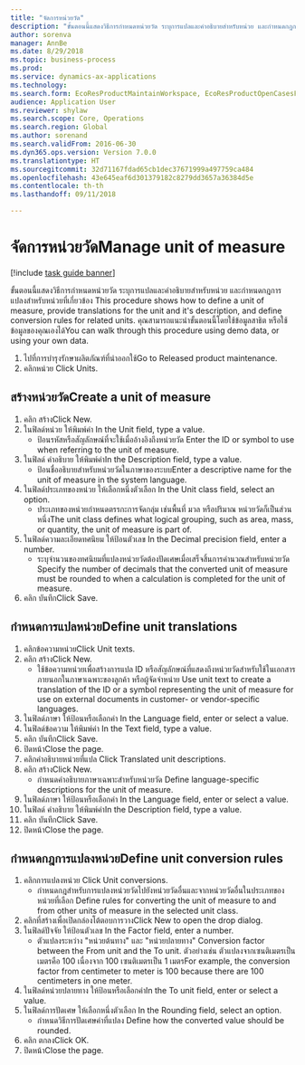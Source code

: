 ```yaml
--- 
title: "จัดการหน่วยวัด"
description: "ขั้นตอนนี้แสดงวิธีการกำหนดหน่วยวัด ระบุการแปลและคำอธิบายสำหรับหน่วย และกำหนดกฎการแปลงสำหรับหน่วยที่เกี่ยวข้อง "
author: sorenva
manager: AnnBe
ms.date: 8/29/2018
ms.topic: business-process
ms.prod: 
ms.service: dynamics-ax-applications
ms.technology: 
ms.search.form: EcoResProductMaintainWorkspace, EcoResProductOpenCasesFormPart, UnitOfMeasure, UnitOfMeasureReportingTranslation, UnitOfMeasureTranslation, UnitOfMeasureConversion, UnitOfMeasureConversionEditOrCreate, UnitOfMeasureLookup
audience: Application User
ms.reviewer: shylaw
ms.search.scope: Core, Operations
ms.search.region: Global
ms.author: sorenand
ms.search.validFrom: 2016-06-30
ms.dyn365.ops.version: Version 7.0.0
ms.translationtype: HT
ms.sourcegitcommit: 32d71167fdad65cb1dec37671999a497759ca484
ms.openlocfilehash: 43e645eaf6d301379182c8279dd3657a36384d5e
ms.contentlocale: th-th
ms.lasthandoff: 09/11/2018

---
```

# <a name="manage-unit-of-measure"></a><span data-ttu-id="fc6c0-103">จัดการหน่วยวัด</span><span class="sxs-lookup"><span data-stu-id="fc6c0-103">Manage unit of measure</span></span>

[!include [task guide banner](../../includes/task-guide-banner.md)]

<span data-ttu-id="fc6c0-104">ขั้นตอนนี้แสดงวิธีการกำหนดหน่วยวัด ระบุการแปลและคำอธิบายสำหรับหน่วย และกำหนดกฎการแปลงสำหรับหน่วยที่เกี่ยวข้อง </span><span class="sxs-lookup"><span data-stu-id="fc6c0-104">This procedure shows how to define a unit of measure, provide translations for the unit and it's description, and define conversion rules for related units.</span></span> <span data-ttu-id="fc6c0-105">คุณสามารถแนะนำขั้นตอนนี้โดยใช้ข้อมูลสาธิต หรือใช้ข้อมูลของคุณเองได้</span><span class="sxs-lookup"><span data-stu-id="fc6c0-105">You can walk through this procedure using demo data, or using your own data.</span></span>

1. <span data-ttu-id="fc6c0-106">ไปที่การบำรุงรักษาผลิตภัณฑ์ที่นำออกใช้</span><span class="sxs-lookup"><span data-stu-id="fc6c0-106">Go to Released product maintenance.</span></span>
2. <span data-ttu-id="fc6c0-107">คลิกหน่วย </span><span class="sxs-lookup"><span data-stu-id="fc6c0-107">Click Units.</span></span>

## <a name="create-a-unit-of-measure"></a><span data-ttu-id="fc6c0-108">สร้างหน่วยวัด</span><span class="sxs-lookup"><span data-stu-id="fc6c0-108">Create a unit of measure</span></span>
1. <span data-ttu-id="fc6c0-109">คลิก สร้าง</span><span class="sxs-lookup"><span data-stu-id="fc6c0-109">Click New.</span></span>
2. <span data-ttu-id="fc6c0-110">ในฟิลด์หน่วย ให้พิมพ์ค่า </span><span class="sxs-lookup"><span data-stu-id="fc6c0-110">In the Unit field, type a value.</span></span>
    * <span data-ttu-id="fc6c0-111">ป้อนรหัสหรือสัญลักษณ์ที่จะใช้เมื่ออ้างอิงถึงหน่วยวัด </span><span class="sxs-lookup"><span data-stu-id="fc6c0-111">Enter the ID or symbol to use when referring to the unit of measure.</span></span>  
3. <span data-ttu-id="fc6c0-112">ในฟิลด์ คำอธิบาย ให้พิมพ์ค่า</span><span class="sxs-lookup"><span data-stu-id="fc6c0-112">In the Description field, type a value.</span></span>
    * <span data-ttu-id="fc6c0-113">ป้อนชื่ออธิบายสำหรับหน่วยวัดในภาษาของระบบ</span><span class="sxs-lookup"><span data-stu-id="fc6c0-113">Enter a descriptive name for the unit of measure in the system language.</span></span>  
4. <span data-ttu-id="fc6c0-114">ในฟิลด์ประเภทของหน่วย ให้เลือกหนึ่งตัวเลือก </span><span class="sxs-lookup"><span data-stu-id="fc6c0-114">In the Unit class field, select an option.</span></span>
    * <span data-ttu-id="fc6c0-115">ประเภทของหน่วยกำหนดตรรกะการจัดกลุ่ม เช่นพื้นที่ มวล หรือปริมาณ หน่วยวัดก็เป็นส่วนหนึ่ง</span><span class="sxs-lookup"><span data-stu-id="fc6c0-115">The unit class defines what logical grouping, such as area, mass, or quantity, the unit of measure is part of.</span></span>  
5. <span data-ttu-id="fc6c0-116">ในฟิลด์ความละเอียดทศนิยม ให้ป้อนตัวเลข </span><span class="sxs-lookup"><span data-stu-id="fc6c0-116">In the Decimal precision field, enter a number.</span></span>
    * <span data-ttu-id="fc6c0-117">ระบุจำนวนของทศนิยมที่แปลงหน่วยวัดต้องปัดเศษเมื่อเสร็จสิ้นการคำนวณสำหรับหน่วยวัด </span><span class="sxs-lookup"><span data-stu-id="fc6c0-117">Specify the number of decimals that the converted unit of measure must be rounded to when a calculation is completed for the unit of measure.</span></span>  
6. <span data-ttu-id="fc6c0-118">คลิก บันทึก</span><span class="sxs-lookup"><span data-stu-id="fc6c0-118">Click Save.</span></span>

## <a name="define-unit-translations"></a><span data-ttu-id="fc6c0-119">กำหนดการแปลหน่วย</span><span class="sxs-lookup"><span data-stu-id="fc6c0-119">Define unit translations</span></span>
1. <span data-ttu-id="fc6c0-120">คลิกข้อความหน่วย</span><span class="sxs-lookup"><span data-stu-id="fc6c0-120">Click Unit texts.</span></span>
2. <span data-ttu-id="fc6c0-121">คลิก สร้าง</span><span class="sxs-lookup"><span data-stu-id="fc6c0-121">Click New.</span></span>
    * <span data-ttu-id="fc6c0-122">ใช้ข้อความหน่วยเพื่อสร้างการแปล ID หรือสัญลักษณ์ที่แสดงถึงหน่วยวัดสำหรับใช้ในเอกสารภายนอกในภาษาเฉพาะของลูกค้า หรือผู้จัดจำหน่าย </span><span class="sxs-lookup"><span data-stu-id="fc6c0-122">Use unit text to create a translation of the ID or a symbol representing the unit of measure for use on external documents in customer- or vendor-specific languages.</span></span>  
3. <span data-ttu-id="fc6c0-123">ในฟิลด์ภาษา ให้ป้อนหรือเลือกค่า </span><span class="sxs-lookup"><span data-stu-id="fc6c0-123">In the Language field, enter or select a value.</span></span>
4. <span data-ttu-id="fc6c0-124">ในฟิลด์ข้อความ ให้พิมพ์ค่า </span><span class="sxs-lookup"><span data-stu-id="fc6c0-124">In the Text field, type a value.</span></span>
5. <span data-ttu-id="fc6c0-125">คลิก บันทึก</span><span class="sxs-lookup"><span data-stu-id="fc6c0-125">Click Save.</span></span>
6. <span data-ttu-id="fc6c0-126">ปิดหน้า</span><span class="sxs-lookup"><span data-stu-id="fc6c0-126">Close the page.</span></span>
7. <span data-ttu-id="fc6c0-127">คลิกคำอธิบายหน่วยที่แปล </span><span class="sxs-lookup"><span data-stu-id="fc6c0-127">Click Translated unit descriptions.</span></span>
8. <span data-ttu-id="fc6c0-128">คลิก สร้าง</span><span class="sxs-lookup"><span data-stu-id="fc6c0-128">Click New.</span></span>
    * <span data-ttu-id="fc6c0-129">กำหนดคำอธิบายภาษาเฉพาะสำหรับหน่วยวัด </span><span class="sxs-lookup"><span data-stu-id="fc6c0-129">Define language-specific descriptions for the unit of measure.</span></span>  
9. <span data-ttu-id="fc6c0-130">ในฟิลด์ภาษา ให้ป้อนหรือเลือกค่า </span><span class="sxs-lookup"><span data-stu-id="fc6c0-130">In the Language field, enter or select a value.</span></span>
10. <span data-ttu-id="fc6c0-131">ในฟิลด์ คำอธิบาย ให้พิมพ์ค่า</span><span class="sxs-lookup"><span data-stu-id="fc6c0-131">In the Description field, type a value.</span></span>
11. <span data-ttu-id="fc6c0-132">คลิก บันทึก</span><span class="sxs-lookup"><span data-stu-id="fc6c0-132">Click Save.</span></span>
12. <span data-ttu-id="fc6c0-133">ปิดหน้า</span><span class="sxs-lookup"><span data-stu-id="fc6c0-133">Close the page.</span></span>

## <a name="define-unit-conversion-rules"></a><span data-ttu-id="fc6c0-134">กำหนดกฎการแปลงหน่วย</span><span class="sxs-lookup"><span data-stu-id="fc6c0-134">Define unit conversion rules</span></span>
1. <span data-ttu-id="fc6c0-135">คลิกการแปลงหน่วย </span><span class="sxs-lookup"><span data-stu-id="fc6c0-135">Click Unit conversions.</span></span>
    * <span data-ttu-id="fc6c0-136">กำหนดกฎสำหรับการแปลงหน่วยวัดไปยังหน่วยวัดอื่นและจากหน่วยวัดอื่นในประเภทของหน่วยที่เลือก </span><span class="sxs-lookup"><span data-stu-id="fc6c0-136">Define rules for converting the unit of measure to and from other units of measure in the selected unit class.</span></span>  
2. <span data-ttu-id="fc6c0-137">คลิกที่สร้างเพื่อเปิดกล่องโต้ตอบการวาง</span><span class="sxs-lookup"><span data-stu-id="fc6c0-137">Click New to open the drop dialog.</span></span>
3. <span data-ttu-id="fc6c0-138">ในฟิลด์ปัจจัย ให้ป้อนตัวเลข </span><span class="sxs-lookup"><span data-stu-id="fc6c0-138">In the Factor field, enter a number.</span></span>
    * <span data-ttu-id="fc6c0-139">ตัวแปลงระหว่าง "หน่วยต้นทาง" และ "หน่วยปลายทาง" </span><span class="sxs-lookup"><span data-stu-id="fc6c0-139">Conversion factor between the From unit and the To unit.</span></span> <span data-ttu-id="fc6c0-140">ตัวอย่างเช่น ตัวแปลงจากเซนติเมตรเป็นเมตรคือ 100 เนื่องจาก 100 เซนติเมตรเป็น 1 เมตร</span><span class="sxs-lookup"><span data-stu-id="fc6c0-140">For example, the conversion factor from centimeter to meter is 100 because there are 100 centimeters in one meter.</span></span>  
4. <span data-ttu-id="fc6c0-141">ในฟิลด์หน่วยปลายทาง ให้ป้อนหรือเลือกค่า</span><span class="sxs-lookup"><span data-stu-id="fc6c0-141">In the To unit field, enter or select a value.</span></span>
5. <span data-ttu-id="fc6c0-142">ในฟิลด์การปัดเศษ ให้เลือกหนึ่งตัวเลือก </span><span class="sxs-lookup"><span data-stu-id="fc6c0-142">In the Rounding field, select an option.</span></span>
    * <span data-ttu-id="fc6c0-143">กำหนดวิธีการปัดเศษค่าที่แปลง </span><span class="sxs-lookup"><span data-stu-id="fc6c0-143">Define how the converted value should be rounded.</span></span>  
6. <span data-ttu-id="fc6c0-144">คลิก ตกลง</span><span class="sxs-lookup"><span data-stu-id="fc6c0-144">Click OK.</span></span>
7. <span data-ttu-id="fc6c0-145">ปิดหน้า</span><span class="sxs-lookup"><span data-stu-id="fc6c0-145">Close the page.</span></span>


